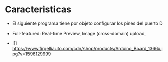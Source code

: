 # Caracteristicas

- El siguiente programa tiene por objeto configurar los pines del puerto D
- Full-featured: Real-time Preview, Image (cross-domain) upload,

- ![] https://www.firgelliauto.com/cdn/shop/products/Arduino_Board_1366x.jpg?v=1596129999
